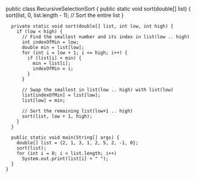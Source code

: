 
public class RecursiveSelectionSort {
	  public static void sort(double[] list) {
	    sort(list, 0, list.length - 1); // Sort the entire list
	  }

	  private static void sort(double[] list, int low, int high) {
	    if (low < high) {
	      // Find the smallest number and its index in list(low .. high)
	      int indexOfMin = low;
	      double min = list[low];
	      for (int i = low + 1; i <= high; i++) {
	        if (list[i] < min) {
	          min = list[i];
	          indexOfMin = i;
	        }
	      }

	      // Swap the smallest in list(low .. high) with list(low)
	      list[indexOfMin] = list[low];
	      list[low] = min;

	      // Sort the remaining list(low+1 .. high)
	      sort(list, low + 1, high);
	    }
	  }

	  public static void main(String[] args) {
	    double[] list = {2, 1, 3, 1, 2, 5, 2, -1, 0};
	    sort(list);
	    for (int i = 0; i < list.length; i++)
	      System.out.print(list[i] + " ");
	  }
	}
